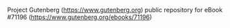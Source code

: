 Project Gutenberg (https://www.gutenberg.org) public repository for
eBook #71196 (https://www.gutenberg.org/ebooks/71196)
